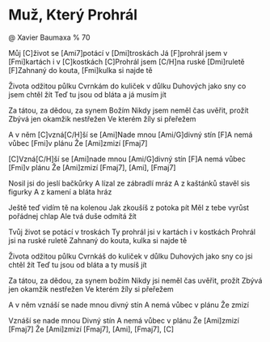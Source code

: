 # Muž, Který Prohrál
@ Xavier Baumaxa
% 70

Můj [C]život se [Ami7]potácí v [Dmi]troskách
Já [F]prohrál jsem v [Fmi]kartách i v [C]kostkách
[C]Prohrál jsem [C/H]na ruské [Dmi]ruletě
[F]Zahnaný do kouta, [Fmi]kulka si najde tě

Života odžitou půlku
Cvrnkám do kuliček v důlku
Duhových jako sny co jsem chtěl žít
Teď tu jsou od bláta a já musím jít

Za tátou, za dědou, za synem Božím
Nikdy jsem neměl čas uvěřit, prožít
Zbývá jen okamžik nestřežen
Ve kterém žíly si přeřežem

A v něm [C]vzná[C/H]ší se
[Ami]Nade mnou [Ami/G]divný stín
[F]A nemá vůbec [Fmi]v plánu
Že [Ami]zmizí [Fmaj7]

[C]Vzná[C/H]ší se
[Ami]nade mnou [Ami/G]divný stín
[F]A nemá vůbec [Fmi]v plánu
Že [Ami]zmizí [Fmaj7], [Ami], [Fmaj7]

Nosil jsi do jeslí bačkůrky
A lízal ze zábradlí mráz
A z kaštánků stavěl sis figurky
A z kamení a bláta hráz

Ještě teď vidím tě na kolenou
Jak zkoušíš z potoka pít
Měl z tebe vyrůst pořádnej chlap
Ale tvá duše odmítá žít

Tvůj život se potácí v troskách
Ty prohrál jsi v kartách i v kostkách
Prohrál jsi na ruské ruletě
Zahnaný do kouta, kulka si najde tě

Života odžitou půlku
Cvrnkáš do kuliček v důlku
Duhových jako sny co jsi chtěl žít
Teď tu jsou od bláta a ty musíš jít

Za tátou, za dědou, za synem božím
Nikdy jsi neměl čas uvěřit, prožít
Zbývá jen okamžik nestřežen
Ve kterém žíly si přeřežem

A v něm vznáší se
nade mnou divný stín
A nemá vůbec v plánu
Že zmizí

Vznáší se nade mnou
Divný stín
A nemá vůbec v plánu
Že [Ami]zmizí [Fmaj7] Že [Ami]zmizí [Fmaj7], [Ami], [Fmaj7], [C]